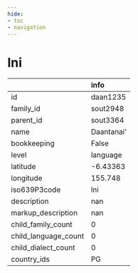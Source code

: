 ```yaml
---
hide:
- toc
- navigation
---
```

# lni
|                      | info       |
|:---------------------|:-----------|
| id                   | daan1235   |
| family_id            | sout2948   |
| parent_id            | sout3364   |
| name                 | Daantanai' |
| bookkeeping          | False      |
| level                | language   |
| latitude             | -6.43363   |
| longitude            | 155.748    |
| iso639P3code         | lni        |
| description          | nan        |
| markup_description   | nan        |
| child_family_count   | 0          |
| child_language_count | 0          |
| child_dialect_count  | 0          |
| country_ids          | PG         |